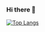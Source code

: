 ### Hi there 👋

[![Top Langs](https://github-readme-stats.vercel.app/api/top-langs/?username=zhangshuo00&layout=compact)](https://github.com/anuraghazra/github-readme-stats)


<!--
**zhangshuo00/zhangshuo00** is a ✨ _special_ ✨ repository because its `README.md` (this file) appears on your GitHub profile.

Here are some ideas to get you started:

- 🔭 I’m currently working on ...
- 🌱 I’m currently learning ...
- 👯 I’m looking to collaborate on ...
- 🤔 I’m looking for help with ...
- 💬 Ask me about ...
- 📫 How to reach me: ...
- 😄 Pronouns: ...
- ⚡ Fun fact: ...
-->
